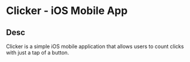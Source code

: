 # Clicker - iOS Mobile App

## Desc

Clicker is a simple iOS mobile application that allows users to count clicks with just a tap of a button. 
